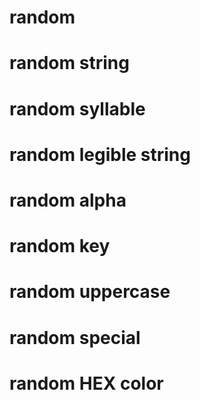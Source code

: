# random

# random string

# random syllable

# random legible string

# random alpha

# random key

# random uppercase

# random special

# random HEX color
